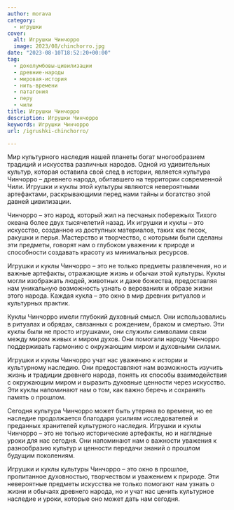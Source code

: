 ```yaml
---
author: morava
category:
  - игрушки
cover:
  alt: Игрушки Чинчорро
  image: 2023/08/chinchorro.jpg
date: "2023-08-10T18:52:20+00:00"
tag:
  - доколумбовы-цивилизации
  - древние-народы
  - мировая-история
  - нить-времени
  - патагония
  - перу
  - чили
title: Игрушки Чинчорро
description: Игрушки Чинчорро
keywords: Игрушки Чинчорро
url: /igrushki-chinchorro/

---
```

Мир культурного наследия нашей планеты богат многообразием традиций и искусства различных народов. Одной из удивительных культур, которая оставила свой след в истории, является культура Чинчорро – древнего народа, обитавшего на территории современной Чили. Игрушки и куклы этой культуры являются невероятными артефактами, раскрывающими перед нами тайны и богатство этой давней цивилизации.

Чинчорро – это народ, который жил на песчаных побережьях Тихого океана более двух тысячелетий назад. Их игрушки и куклы – это искусство, созданное из доступных материалов, таких как песок, ракушки и перья. Мастерство и творчество, с которыми были сделаны эти предметы, говорят нам о глубоком уважении к природе и способности создавать красоту из минимальных ресурсов.

Игрушки и куклы Чинчорро – это не только предметы развлечения, но и важные артефакты, отражающие жизнь и обычаи этой культуры. Куклы могли изображать людей, животных и даже божества, предоставляя нам уникальную возможность узнать о верованиях и образе жизни этого народа. Каждая кукла – это окно в мир древних ритуалов и культурных практик.

Куклы Чинчорро имели глубокий духовный смысл. Они использовались в ритуалах и обрядах, связанных с рождением, браком и смертью. Эти куклы были не просто игрушками, они служили символами связи между миром живых и миром духов. Они помогали народу Чинчорро поддерживать гармонию с окружающим миром и духовными силами.

Игрушки и куклы Чинчорро учат нас уважению к истории и культурному наследию. Они предоставляют нам возможность изучить жизнь и традиции древнего народа, понять их способы взаимодействия с окружающим миром и выразить духовные ценности через искусство. Эти куклы напоминают нам о том, как важно беречь и сохранять память о прошлом.

Сегодня культура Чинчорро может быть утеряна во времени, но ее наследие продолжается благодаря усилиям исследователей и преданных хранителей культурного наследия. Игрушки и куклы Чинчорро – это не только исторические артефакты, но и наглядные уроки для нас сегодня. Они напоминают нам о важности уважения к разнообразию культур и ценности передачи знаний о прошлом будущим поколениям.

Игрушки и куклы культуры Чинчорро – это окно в прошлое, пропитанное духовностью, творчеством и уважением к природе. Эти невероятные предметы искусства не только помогают нам узнать о жизни и обычаях древнего народа, но и учат нас ценить культурное наследие и уроки, которые оно может дать нам сегодня.
